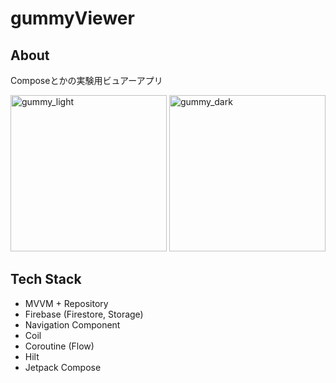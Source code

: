 # gummyViewer
## About
Composeとかの実験用ビュアーアプリ

<img width="250px" alt="gummy_light" src="https://user-images.githubusercontent.com/52201217/168627651-831db9ad-73c7-433b-837d-55497abb6e90.jpg"> <img width="250px" alt="gummy_dark" src="https://user-images.githubusercontent.com/52201217/168627283-c1b55609-53b6-4205-acaa-aa4780240594.jpg">

## Tech Stack
- MVVM + Repository
- Firebase (Firestore, Storage)
- Navigation Component
- Coil
- Coroutine (Flow)
- Hilt
- Jetpack Compose
